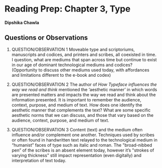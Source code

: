 # Reading Prep: Chapter 3, Type

#### Dipshika Chawla

## Questions or Observations

1. QUESTION/OBSERVATION 1
Moveable type and scriptoriums, manuscripts and codices, and printers and scribes, all coexisted in time. I question, what are mediums that span across time but continue to exist in our age of dominant technological mediums and codices? 
(Opportunity to discuss other mediums used today, with affordances and limitations different to the e-book and codex)


2. QUESTION/OBSERVATION 2
The author of _How Typeface influences the way we read and think_ mentioned the ‘aesthetic manner’ in which words are presented matters and impacts the way we read and think about the information presented. It is important to remember the audience, context, purpose, and medium of text. How does one identify the aesthetic manner that complements the text? What are some specific aesthetic norms that we can discuss, and those that vary based on the audience, context, purpose, and medium of text.


3. QUESTION/OBSERVATION 3
Content (text) and the medium often influence and/or complement one another. Techniques used by scribes or often found in handwritten text relayed to the technological medium in “humanist” faces of type such as italic and roman. The "broad-nibbed pen” of the scribes is an absent element today, however it’s "strokes of varying thickness" still impact representation (even digitally) and interpretation of text today. 

